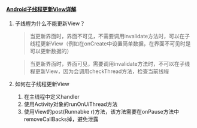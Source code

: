 #### [Android子线程更新View详解](https://www.jianshu.com/p/c39203884209)

1. 子线程为什么不能更新View？

   > 当更新界面时，界面不可见，不需要调用invalidate方法时，可以在子线程更新View（例如在onCreate中设置简单数据，在界面不可见时是可以更新数据的）
   >

   > 当更新界面时，界面可见，需要调用invalidate方法时，不可以在子线程更新View，因为会调用checkThread方法，检查当前线程
   >
2. 如何在子线程更新View

   1. 在主线程中定义handler
   2. 使用Activity对象的runOnUiThread方法
   3. 使用View的post(Runnabke r)方法，该方法需要在onPause方法中removeCallBacks掉，避免泄露
